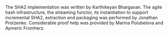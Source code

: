 The SHA2 implementation was written by Karthikeyan Bhargavan.
The agile hash infrastructure, the streaming functor, its instantiation to
support incremental SHA2, extraction and packaging was performed by Jonathan
Protzenko.
Considerable proof help was provided by Marina Polubelova and Aymeric Fromherz.
